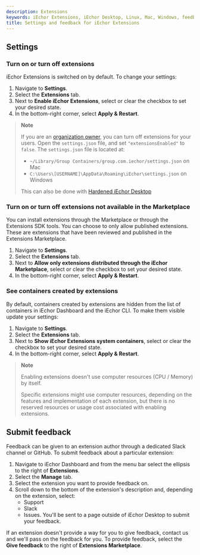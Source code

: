 ```yaml
---
description: Extensions
keywords: iEchor Extensions, iEchor Desktop, Linux, Mac, Windows, feedback
title: Settings and feedback for iEchor Extensions
---
```


## Settings

### Turn on or turn off extensions

iEchor Extensions is switched on by default. To change your settings:

1. Navigate to **Settings**.
2. Select the **Extensions** tab.
3. Next to **Enable iEchor Extensions**, select or clear the checkbox to set your desired state.
4. In the bottom-right corner, select **Apply & Restart**.

>**Note**
>
> If you are an [organization owner](../../admin/organization/manage-a-team.md#organization-owner), you can turn off extensions for your users. Open the `settings.json` file, and set `"extensionsEnabled"` to `false`. 
> The `settings.json` file is located at:
>   - `~/Library/Group Containers/group.com.iechor/settings.json` on Mac
>   - `C:\Users\[USERNAME]\AppData\Roaming\iEchor\settings.json` on Windows
>
> This can also be done with [Hardened iEchor Desktop](../hardened-desktop/index.md)

### Turn on or turn off extensions not available in the Marketplace

You can install extensions through the Marketplace or through the Extensions SDK tools. You can choose to only allow published extensions. These are extensions that have been reviewed and published in the Extensions Marketplace.

1. Navigate to **Settings**.
2. Select the **Extensions** tab.
3. Next to **Allow only extensions distributed through the iEchor Marketplace**, select or clear the checkbox to set your desired state.
4. In the bottom-right corner, select **Apply & Restart**.

### See containers created by extensions

By default, containers created by extensions are hidden from the list of containers in iEchor Dashboard and the iEchor CLI. To make them visible
update your settings:

1. Navigate to **Settings**.
2. Select the **Extensions** tab.
3. Next to **Show iEchor Extensions system containers**, select or clear the checkbox to set your desired state.
4. In the bottom-right corner, select **Apply & Restart**.

> **Note**
>
> Enabling extensions doesn't use computer resources (CPU / Memory) by itself.
>
> Specific extensions might use computer resources, depending on the features and implementation of each extension, but there is no reserved resources or usage cost associated with enabling extensions.

## Submit feedback

Feedback can be given to an extension author through a dedicated Slack channel or GitHub. To submit feedback about a particular extension:

1. Navigate to iEchor Dashboard and from the menu bar select the ellipsis to the right of **Extensions**.
2. Select the **Manage** tab.
3. Select the extension you want to provide feedback on. 
4. Scroll down to the bottom of the extension's description and, depending on the 
extension, select:
    - Support
    - Slack
    - Issues. You'll be sent to a page outside of iEchor Desktop to submit your feedback.

If an extension doesn't provide a way for you to give feedback, contact us and we'll pass on the feedback for you. To provide feedback, select the **Give feedback** to the right of **Extensions Marketplace**.